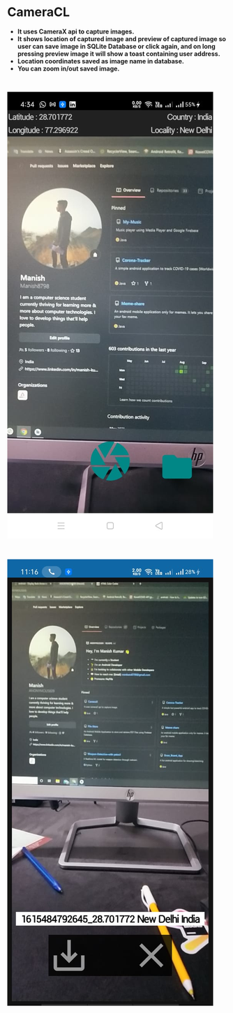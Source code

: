 # CameraCL

- **It uses CameraX api to capture images.**
- **It shows location of captured image and preview of captured image so user can save image in SQLite Database or click again, and on long pressing preview image it will show a toast containing user address.**
- **Location coordinates saved as image name in database.**
- **You can zoom in/out saved image.**

<br/>

![](screenshots/cameraCl.jpeg)

<br/>

![](screenshots/cameraCl2.jpeg)

